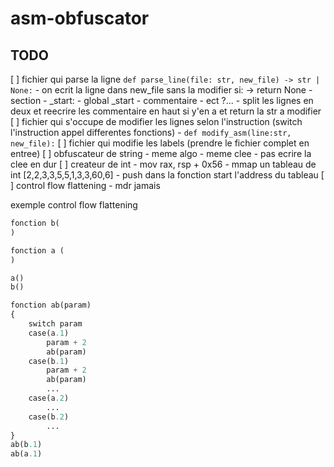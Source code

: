 # asm-obfuscator

## TODO

[ ] fichier qui parse la ligne `def parse_line(file: str, new_file) -> str | None:`
    - on ecrit la ligne dans new_file sans la modifier si: -> return None
        - section
        - _start:
        - global _start
        - commentaire
        - ect ?...
    - split les lignes en deux et reecrire les commentaire en haut si y'en a et return la str a modifier
[ ] fichier qui s'occupe de modifier les lignes selon l'instruction (switch l'instruction appel differentes fonctions)
    - `def modify_asm(line:str, new_file):`
[ ] fichier qui modifie les labels (prendre le fichier complet en entree)
[ ] obfuscateur de string
    - meme algo
    - meme clee
    - pas ecrire la clee en dur
[ ] createur de int
    - mov rax, rsp + 0x56
    - mmap un tableau de int [2,2,3,3,5,5,1,3,3,60,6]
    - push dans la fonction start l'address du tableau
[ ] control flow flattening
    - mdr jamais

exemple control flow flattening
```py
fonction b(
)

fonction a (
)

a()
b()

fonction ab(param)
{
    switch param
    case(a.1)
        param + 2
        ab(param)
    case(b.1)
        param + 2
        ab(param)
        ...
    case(a.2)
        ...
    case(b.2)
        ...
}
ab(b.1)
ab(a.1)
```